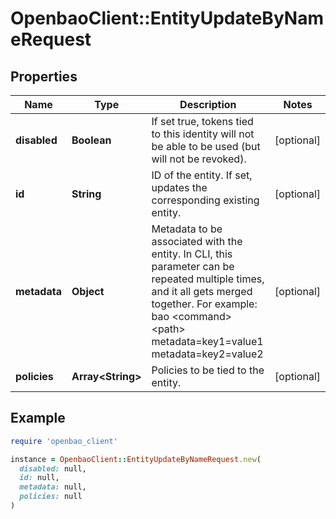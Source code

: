 # OpenbaoClient::EntityUpdateByNameRequest

## Properties

| Name | Type | Description | Notes |
| ---- | ---- | ----------- | ----- |
| **disabled** | **Boolean** | If set true, tokens tied to this identity will not be able to be used (but will not be revoked). | [optional] |
| **id** | **String** | ID of the entity. If set, updates the corresponding existing entity. | [optional] |
| **metadata** | **Object** | Metadata to be associated with the entity. In CLI, this parameter can be repeated multiple times, and it all gets merged together. For example: bao &lt;command&gt; &lt;path&gt; metadata&#x3D;key1&#x3D;value1 metadata&#x3D;key2&#x3D;value2 | [optional] |
| **policies** | **Array&lt;String&gt;** | Policies to be tied to the entity. | [optional] |

## Example

```ruby
require 'openbao_client'

instance = OpenbaoClient::EntityUpdateByNameRequest.new(
  disabled: null,
  id: null,
  metadata: null,
  policies: null
)
```

